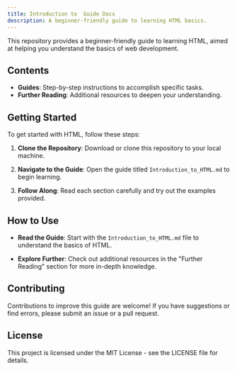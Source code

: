 ```yaml
---
title: Introduction to  Guide Docs
description: A beginner-friendly guide to learning HTML basics.
---
```


This repository provides a beginner-friendly guide to learning HTML, aimed at helping you understand the basics of web development.

## Contents

- **Guides**: Step-by-step instructions to accomplish specific tasks.
- **Further Reading**: Additional resources to deepen your understanding.

## Getting Started

To get started with HTML, follow these steps:

1. **Clone the Repository**: Download or clone this repository to your local machine.
   
2. **Navigate to the Guide**: Open the guide titled `Introduction_to_HTML.md` to begin learning.

3. **Follow Along**: Read each section carefully and try out the examples provided.

## How to Use

- **Read the Guide**: Start with the `Introduction_to_HTML.md` file to understand the basics of HTML.
  
- **Explore Further**: Check out additional resources in the "Further Reading" section for more in-depth knowledge.

## Contributing

Contributions to improve this guide are welcome! If you have suggestions or find errors, please submit an issue or a pull request.

## License

This project is licensed under the MIT License - see the LICENSE file for details.
